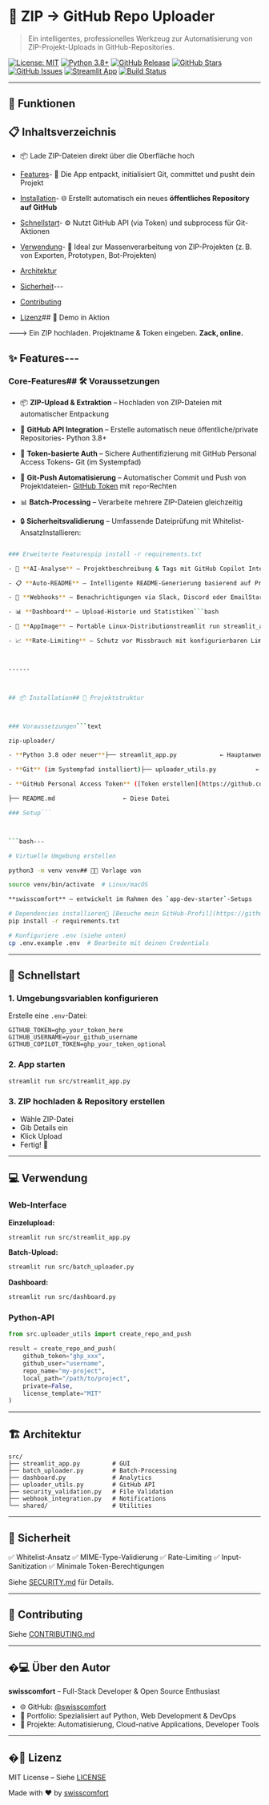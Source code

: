 # 🚀 ZIP → GitHub Repo Uploader

> Ein intelligentes, professionelles Werkzeug zur Automatisierung von ZIP-Projekt-Uploads in GitHub-Repositories.

[![License: MIT](https://img.shields.io/badge/License-MIT-yellow.svg)](https://opensource.org/licenses/MIT)
[![Python 3.8+](https://img.shields.io/badge/python-3.8+-blue.svg)](https://www.python.org/downloads/)
[![GitHub Release](https://img.shields.io/github/v/release/swisscomfort/zip-to-github-uploader?style=flat)](https://github.com/swisscomfort/zip-to-github-uploader/releases)
[![GitHub Stars](https://img.shields.io/github/stars/swisscomfort/zip-to-github-uploader?style=flat)](https://github.com/swisscomfort/zip-to-github-uploader)
[![GitHub Issues](https://img.shields.io/github/issues/swisscomfort/zip-to-github-uploader?style=flat)](https://github.com/swisscomfort/zip-to-github-uploader/issues)
[![Streamlit App](https://img.shields.io/badge/Streamlit-v1.28+-FF4B4B?style=flat)](https://streamlit.io)
[![Build Status](https://img.shields.io/github/actions/workflow/status/swisscomfort/zip-to-github-uploader/tests.yml?style=flat)](https://github.com/swisscomfort/zip-to-github-uploader/actions)

---

## 🎯 Funktionen

## 📋 Inhaltsverzeichnis

- 📦 Lade ZIP-Dateien direkt über die Oberfläche hoch

- [Features](#-features)- 🧠 Die App entpackt, initialisiert Git, committet und pusht dein Projekt

- [Installation](#-installation)- 🌐 Erstellt automatisch ein neues **öffentliches Repository auf GitHub**

- [Schnellstart](#-schnellstart)- ⚙️ Nutzt GitHub API (via Token) und subprocess für Git-Aktionen

- [Verwendung](#-verwendung)- 🧱 Ideal zur Massenverarbeitung von ZIP-Projekten (z. B. von Exporten, Prototypen, Bot-Projekten)

- [Architektur](#-architektur)

- [Sicherheit](#-sicherheit)---

- [Contributing](#-contributing)

- [Lizenz](#-lizenz)## 🧪 Demo in Aktion



---> Ein ZIP hochladen. Projektname & Token eingeben. **Zack, online.**



## ✨ Features---



### Core-Features## 🛠️ Voraussetzungen

- 📦 **ZIP-Upload & Extraktion** – Hochladen von ZIP-Dateien mit automatischer Entpackung

- 🤖 **GitHub API Integration** – Erstelle automatisch neue öffentliche/private Repositories- Python 3.8+

- 🔐 **Token-basierte Auth** – Sichere Authentifizierung mit GitHub Personal Access Tokens- Git (im Systempfad)

- 🧬 **Git-Push Automatisierung** – Automatischer Commit und Push von Projektdateien- [GitHub Token](https://github.com/settings/tokens) mit `repo`-Rechten

- 📊 **Batch-Processing** – Verarbeite mehrere ZIP-Dateien gleichzeitig

- 🔒 **Sicherheitsvalidierung** – Umfassende Dateiprüfung mit Whitelist-AnsatzInstallieren:

```bash

### Erweiterte Featurespip install -r requirements.txt

- 🤖 **AI-Analyse** – Projektbeschreibung & Tags mit GitHub Copilot Integration```

- 📋 **Auto-README** – Intelligente README-Generierung basierend auf Projekttyp

- 🔔 **Webhooks** – Benachrichtigungen via Slack, Discord oder EmailStarten:

- 📊 **Dashboard** – Upload-Historie und Statistiken```bash

- 🐧 **AppImage** – Portable Linux-Distributionstreamlit run streamlit_app.py

- 📈 **Rate-Limiting** – Schutz vor Missbrauch mit konfigurierbaren Limits```



------



## 📦 Installation## 📁 Projektstruktur



### Voraussetzungen```text

zip-uploader/

- **Python 3.8 oder neuer**├── streamlit_app.py            ← Hauptanwendung (Streamlit GUI)

- **Git** (im Systempfad installiert)├── uploader_utils.py           ← GitHub- & Git-Integration

- **GitHub Personal Access Token** ([Token erstellen](https://github.com/settings/tokens))├── requirements.txt            ← Python-Abhängigkeiten

├── README.md                   ← Diese Datei

### Setup```



```bash---

# Virtuelle Umgebung erstellen

python3 -m venv venv## 🧑‍💻 Vorlage von

source venv/bin/activate  # Linux/macOS

**swisscomfort** – entwickelt im Rahmen des `app-dev-starter`-Setups  

# Dependencies installieren👀 [Besuche mein GitHub-Profil](https://github.com/swisscomfort)
pip install -r requirements.txt

# Konfiguriere .env (siehe unten)
cp .env.example .env  # Bearbeite mit deinen Credentials
```

---

## 🚀 Schnellstart

### 1. Umgebungsvariablen konfigurieren

Erstelle eine `.env`-Datei:

```env
GITHUB_TOKEN=ghp_your_token_here
GITHUB_USERNAME=your_github_username
GITHUB_COPILOT_TOKEN=ghp_your_token_optional
```

### 2. App starten

```bash
streamlit run src/streamlit_app.py
```

### 3. ZIP hochladen & Repository erstellen

- Wähle ZIP-Datei
- Gib Details ein
- Klick Upload
- Fertig! 🎉

---

## 💻 Verwendung

### Web-Interface

**Einzelupload:**
```bash
streamlit run src/streamlit_app.py
```

**Batch-Upload:**
```bash
streamlit run src/batch_uploader.py
```

**Dashboard:**
```bash
streamlit run src/dashboard.py
```

### Python-API

```python
from src.uploader_utils import create_repo_and_push

result = create_repo_and_push(
    github_token="ghp_xxx",
    github_user="username",
    repo_name="my-project",
    local_path="/path/to/project",
    private=False,
    license_template="MIT"
)
```

---

## 🏗️ Architektur

```
src/
├── streamlit_app.py         # GUI
├── batch_uploader.py        # Batch-Processing
├── dashboard.py             # Analytics
├── uploader_utils.py        # GitHub API
├── security_validation.py   # File Validation
├── webhook_integration.py   # Notifications
└── shared/                  # Utilities
```

---

## 🔐 Sicherheit

✅ Whitelist-Ansatz
✅ MIME-Type-Validierung
✅ Rate-Limiting
✅ Input-Sanitization
✅ Minimale Token-Berechtigungen

Siehe [SECURITY.md](./SECURITY.md) für Details.

---

## 🤝 Contributing

Siehe [CONTRIBUTING.md](./CONTRIBUTING.md)

---

## �‍💻 Über den Autor

**swisscomfort** – Full-Stack Developer & Open Source Enthusiast

- 🌐 GitHub: [@swisscomfort](https://github.com/swisscomfort)
- 💼 Portfolio: Spezialisiert auf Python, Web Development & DevOps
- 🚀 Projekte: Automatisierung, Cloud-native Applications, Developer Tools

---

## �📄 Lizenz

MIT License – Siehe [LICENSE](./LICENSE)

Made with ❤️ by [swisscomfort](https://github.com/swisscomfort)
